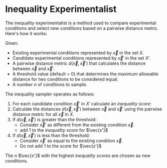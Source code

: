 # Inequality Experimentalist

The inequality experimentalist is a method used to compare experimental conditions and select new conditions based on a pairwise distance metric. Here's how it works:

Given:
- Existing experimental conditions represented by $\vec{x}$ in the set $X$.
- Candidate experimental conditions represented by $\vec{x}'$ in the set $X'$.
- A pairwise distance metric $d(\vec{x}, \vec{x}')$ that calculates the distance between $\vec{x}$ and $\vec{x}'$.
- A threshold value (default = 0) that determines the maximum allowable distance for two conditions to be considered equal.
- A number $n$ of conditions to sample.

The inequality sampler operates as follows:

1. For each candidate condition $\vec{x}'$ in $X'$ calculate an $inequality$ $score$:
2. Calculate the distances $d(\vec{x}, \vec{x}')$ between $\vec{x}$ and $\vec{x}'$ using the pairwise distance metric for all $\vec{x}$ in $X$.
3. If $d(\vec{x}, \vec{x}')$ is greater than the threshold:
     - Consider $\vec{x}'$ as different from the existing condition $\vec{x}$.
     - add 1 to the $inequality$ $score$ for $\vec{x'}$
4.  If $d(\vec{x}, \vec{x}')$ is less than the threshold:
     - Consider $\vec{x}'$ as equal to the existing condition $\vec{x}$.
     - Do not add 1 to the score for $\vec{x'}$

The $n$ $\vec{x'}$ with the highest $inequality$ $scores$ are chosen as new conditions.

